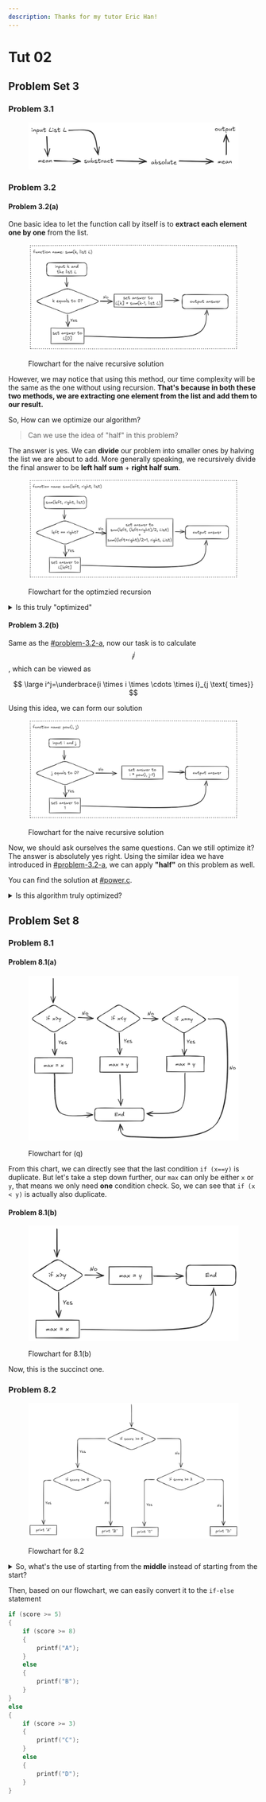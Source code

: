 ```yaml
---
description: Thanks for my tutor Eric Han!
---
```


# Tut 02

## Problem Set 3

### Problem 3.1

<figure><picture><source srcset="../../.gitbook/assets/tut02-01-dark.png" media="(prefers-color-scheme: dark)"><img src="../../.gitbook/assets/tut02-01-light.png" alt=""></picture><figcaption></figcaption></figure>

### Problem 3.2

#### Problem 3.2(a)

One basic idea to let the function call by itself is to **extract each element one by one** from the list.

<figure><picture><source srcset="../../.gitbook/assets/tut02-02-dark.png" media="(prefers-color-scheme: dark)"><img src="../../.gitbook/assets/tut02-02-light.png" alt=""></picture><figcaption><p>Flowchart for the naive recursive solution</p></figcaption></figure>

However, we may notice that using this method, our time complexity will be the same as the one without using recursion. **That's because in both these two methods, we are extracting one element from the list and add them to our result.**

So, How can we optimize our algorithm?

> Can we use the idea of "half" in this problem?

The answer is yes. We can **divide** our problem into smaller ones by halving the list we are about to add. More generally speaking, we recursively divide the final answer to be **left half sum** + **right half sum**.

<figure><picture><source srcset="../../.gitbook/assets/tut02-03-dark.png" media="(prefers-color-scheme: dark)"><img src="../../.gitbook/assets/tut02-03-light.png" alt=""></picture><figcaption><p>Flowchart for the optimzied recursion</p></figcaption></figure>

<details>

<summary>Is this truly "optimized"</summary>

No! Till the end, no matter which method we use, we have to get each of the element from the list so that we can calculate the sum. So, the time complexity for these three methods are totally **the same!**

</details>

#### Problem 3.2(b)

Same as the [#problem-3.2-a](tut-02.md#problem-3.2-a "mention"), now our task is to calculate $$i^j$$, which can be viewed as

$$
\large i^j=\underbrace{i \times i \times \cdots \times i}_{j \text{ times}}
$$

Using this idea, we can form our solution

<figure><picture><source srcset="../../.gitbook/assets/tut02-04-dark.png" media="(prefers-color-scheme: dark)"><img src="../../.gitbook/assets/tut02-04-light.png" alt=""></picture><figcaption><p>Flowchart for the naive recursive solution</p></figcaption></figure>

Now, we should ask ourselves the same questions. Can we still optimize it? The answer is absolutely yes right. Using the similar idea we have introduced in [#problem-3.2-a](tut-02.md#problem-3.2-a "mention"), we can apply **"half"** on this problem as well.

You can find the solution at [#power.c](../lab/lab-03.md#power.c "mention").

<details>

<summary>Is this algorithm truly optimized?</summary>

Yes! Did you remember that in the [#problem-3.2-a](tut-02.md#problem-3.2-a "mention"), by using the idea of "half", our algorithm is not truly optimized. But in this probelm, the algorithm is truly optimized.

We can think of this example, if we want to calculate $$2^{10}$$

Using the naive recursion, we need to calculate $$2^9,2^8,...,2^2,2^1.$$ That means we will call our `pow(i, j)` for 9 times.

However, using the optimized recursion, we only need to know $$4^5,8^2,16^1$$. We have optimized our times to 4 now.

If the number is bigger, we will find that the optimized version is much much faster than the naive recursion solution.

</details>

## Problem Set 8

### Problem 8.1

#### Problem 8.1(a)

<figure><picture><source srcset="../../.gitbook/assets/tut02-05-dark.png" media="(prefers-color-scheme: dark)"><img src="../../.gitbook/assets/tut02-05-light.png" alt=""></picture><figcaption><p>Flowchart for (q)</p></figcaption></figure>

From this chart, we can directly see that the last condition `if (x==y)` is duplicate. But let's take a step down further, our `max` can only be either `x` or `y`, that means we only need **one** condition check. So, we can see that `if (x < y)` is actually also duplicate.



#### Problem 8.1(b)

<figure><picture><source srcset="../../.gitbook/assets/tut02-06-dark.png" media="(prefers-color-scheme: dark)"><img src="../../.gitbook/assets/tut02-06-light.png" alt=""></picture><figcaption><p>Flowchart for 8.1(b)</p></figcaption></figure>

Now, this is the succinct one.

### Problem 8.2

<figure><picture><source srcset="../../.gitbook/assets/tut02-07-dark.png" media="(prefers-color-scheme: dark)"><img src="../../.gitbook/assets/tut02-07-light.png" alt=""></picture><figcaption><p>Flowchart for 8.2</p></figcaption></figure>

<details>

<summary>So, what's the use of starting from the <strong>middle</strong> instead of starting from the start?</summary>

This kind of method will make sure every time we will check for 2 times while the one that starts from the first will check 3 times in the worst case and 1 time in the best case.

</details>

Then, based on our flowchart, we can easily convert it to the `if-else` statement

```c
if (score >= 5)
{
    if (score >= 8)
    {
        printf("A");
    }
    else
    {
        printf("B");
    }
}
else
{
    if (score >= 3)
    {
        printf("C");
    }
    else
    {
        printf("D");
    }
}
```
